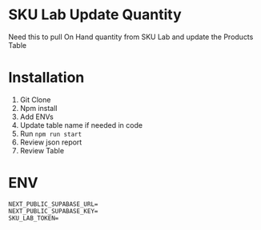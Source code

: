 # SKU Lab Update Quantity
Need this to pull On Hand quantity from SKU Lab and update the Products Table

# Installation

1. Git Clone
2. Npm install
3. Add ENVs
4. Update table name if needed in code
5. Run `npm run start`
6. Review json report
7. Review Table

# ENV
```
NEXT_PUBLIC_SUPABASE_URL=
NEXT_PUBLIC_SUPABASE_KEY=
SKU_LAB_TOKEN=
```